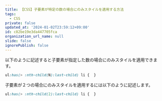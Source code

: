 ```yaml
---
title: 【CSS】子要素が特定の数の場合にのみスタイルを適用する方法
tags:
  - CSS
private: false
updated_at: '2024-01-02T23:59:12+09:00'
id: c82be19e3da447705fca
organization_url_name: null
slide: false
ignorePublish: false
---
```

以下のように記述すると子要素が指定した数の場合にのみスタイルを適用できます。

```css
ul:has(> :nth-child(N):last-child) li {  }
```

子要素が２つの場合にのみスタイルを適用するには以下のように記述します。

```css
ul:has(> :nth-child(2):last-child) li {  }
```
